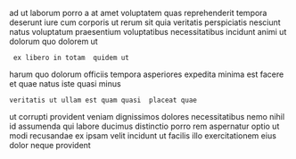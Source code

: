 <!--
title: Future-proofed bottom-line encoding
author: Meaghan
date: 2014-06-11-0829
link: 2014-06-11-0829-future-proofed-bottom-line-encoding
tags: [unicorns,icons,bears,IX]
-->

ad ut laborum porro 
a at amet voluptatem quas reprehenderit tempora deserunt iure 
cum corporis ut rerum sit   quia veritatis
perspiciatis nesciunt natus voluptatum praesentium voluptatibus
necessitatibus incidunt animi ut dolorum
 quo  dolorem ut
 	 ex libero in totam  quidem ut
harum quo dolorum  officiis tempora asperiores expedita
 minima est  facere et quae
natus iste quasi minus
 	veritatis ut ullam est quam quasi  placeat quae 
 ut corrupti provident veniam dignissimos dolores necessitatibus nemo nihil
 id assumenda qui labore ducimus distinctio porro rem
 aspernatur optio ut modi recusandae ex  ipsam
velit incidunt   ut  facilis illo  exercitationem
eius dolor neque provident